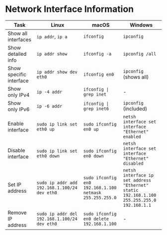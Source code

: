 # Network Interface Information

| Task | Linux | macOS | Windows |
|------|-------|-------|---------|
| Show all interfaces | `ip addr`, `ip a` | `ifconfig` | `ipconfig` |
| Show detailed info | `ip addr show` | `ifconfig -a` | `ipconfig /all` |
| Show specific interface | `ip addr show dev eth0` | `ifconfig en0` | `ipconfig` (shows all) |
| Show only IPv4 | `ip -4 addr` | `ifconfig \| grep inet` | - |
| Show only IPv6 | `ip -6 addr` | `ifconfig \| grep inet6` | `ipconfig` (included) |
| Enable interface | `sudo ip link set eth0 up` | `sudo ifconfig en0 up` | `netsh interface set interface "Ethernet" enabled` |
| Disable interface | `sudo ip link set eth0 down` | `sudo ifconfig en0 down` | `netsh interface set interface "Ethernet" disabled` |
| Set IP address | `sudo ip addr add 192.168.1.100/24 dev eth0` | `sudo ifconfig en0 192.168.1.100 netmask 255.255.255.0` | `netsh interface ip set address "Ethernet" static 192.168.1.100 255.255.255.0 192.168.1.1` |
| Remove IP address | `sudo ip addr del 192.168.1.100/24 dev eth0` | `sudo ifconfig en0 delete 192.168.1.100` | - |
